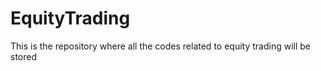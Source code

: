 # EquityTrading
This is the repository where all the codes related to equity trading will be stored
